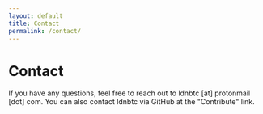 ```yaml
---
layout: default
title: Contact 
permalink: /contact/
---
```


# Contact

If you have any questions, feel free to reach out to ldnbtc [at] protonmail [dot] com. You can also contact ldnbtc via GitHub at the "Contribute" link.